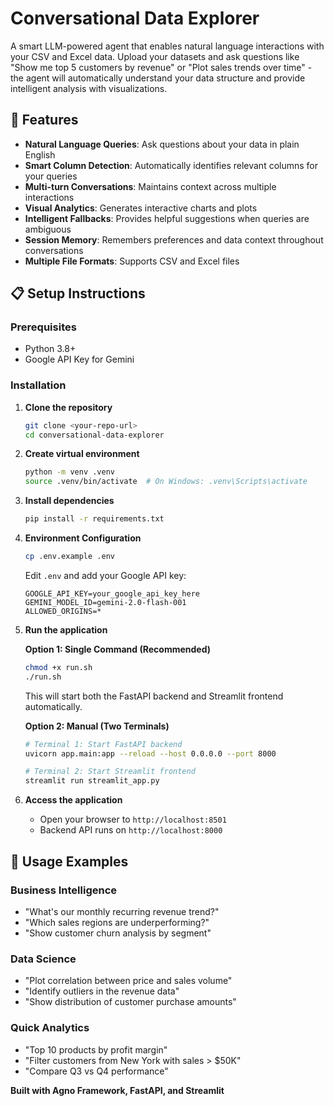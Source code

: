 # Conversational Data Explorer

A smart LLM-powered agent that enables natural language interactions with your CSV and Excel data. Upload your datasets and ask questions like "Show me top 5 customers by revenue" or "Plot sales trends over time" - the agent will automatically understand your data structure and provide intelligent analysis with visualizations.

## 🚀 Features

- **Natural Language Queries**: Ask questions about your data in plain English
- **Smart Column Detection**: Automatically identifies relevant columns for your queries
- **Multi-turn Conversations**: Maintains context across multiple interactions
- **Visual Analytics**: Generates interactive charts and plots
- **Intelligent Fallbacks**: Provides helpful suggestions when queries are ambiguous
- **Session Memory**: Remembers preferences and data context throughout conversations
- **Multiple File Formats**: Supports CSV and Excel files

## 📋 Setup Instructions

### Prerequisites

- Python 3.8+
- Google API Key for Gemini

### Installation

1. **Clone the repository**
   ```bash
   git clone <your-repo-url>
   cd conversational-data-explorer
   ```

2. **Create virtual environment**
   ```bash
   python -m venv .venv
   source .venv/bin/activate  # On Windows: .venv\Scripts\activate
   ```

3. **Install dependencies**
   ```bash
   pip install -r requirements.txt
   ```

4. **Environment Configuration**
   ```bash
   cp .env.example .env
   ```
   
   Edit `.env` and add your Google API key:
   ```
   GOOGLE_API_KEY=your_google_api_key_here
   GEMINI_MODEL_ID=gemini-2.0-flash-001
   ALLOWED_ORIGINS=*
   ```

5. **Run the application**

   **Option 1: Single Command (Recommended)**
   ```bash
   chmod +x run.sh
   ./run.sh
   ```
   This will start both the FastAPI backend and Streamlit frontend automatically.

   **Option 2: Manual (Two Terminals)**
   ```bash
   # Terminal 1: Start FastAPI backend
   uvicorn app.main:app --reload --host 0.0.0.0 --port 8000
   
   # Terminal 2: Start Streamlit frontend
   streamlit run streamlit_app.py
   ```

6. **Access the application**
   - Open your browser to `http://localhost:8501`
   - Backend API runs on `http://localhost:8000`

## 🎯 Usage Examples

### Business Intelligence
- "What's our monthly recurring revenue trend?"
- "Which sales regions are underperforming?"
- "Show customer churn analysis by segment"

### Data Science
- "Plot correlation between price and sales volume"
- "Identify outliers in the revenue data"
- "Show distribution of customer purchase amounts"

### Quick Analytics
- "Top 10 products by profit margin"
- "Filter customers from New York with sales > $50K"
- "Compare Q3 vs Q4 performance"

**Built with Agno Framework, FastAPI, and Streamlit**